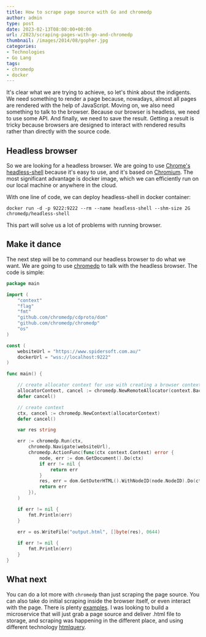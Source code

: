 ```yaml
---
title: How to scrape page source with Go and chromedp
author: admin
type: post
date: 2023-02-13T08:00:00+00:00
url: /2023/scraping-pages-with-go-and-chromedp
thumbnail: /images/2014/08/gopher.jpg
categories:
- Technologies
- Go Lang
tags:
- chromedp
- docker
---
```


It's clear what we are trying to achieve, so let's think about the indigents.
We need something to render a page because, nowadays, almost all pages are rendered with the help of JavaScript. Moving on, we also need something to talk to the browser. Because our browser is headless, we need to use some API. And finally, we need to save the result.
Getting a result is tricky because browsers are designed to interact with rendered results rather than directly with the source code.

## Headless browser

So we are looking for a headless browser. We are going to use [Chrome's headless-shell](https://github.com/chromedp/docker-headless-shell) because it's easy to use, and it's based on [Chromium](https://www.chromium.org/Home). The most significant advantage is docker image, which we can efficiently run on our local machine or anywhere in the cloud.

With one line of code, we can deploy headless-shell in docker container:

`docker run -d -p 9222:9222 --rm --name headless-shell --shm-size 2G chromedp/headless-shell`

This part will solve us a lot of problems with running browser.  

## Make it dance

The next step will be to command our headless browser to do what we want. We are going to use [chromedp](https://github.com/chromedp/chromedp) to talk with the headless browser. The code is simple:

```GO
package main

import (
	"context"
	"flag"
	"fmt"
	"github.com/chromedp/cdproto/dom"
	"github.com/chromedp/chromedp"
	"os"
)

const (
	websiteUrl = "https://www.spidersoft.com.au/"
	dockerUrl = "wss://localhost:9222"
)

func main() {

	// create allocator context for use with creating a browser context later
	allocatorContext, cancel := chromedp.NewRemoteAllocator(context.Background(), dockerUrl)
	defer cancel()

	// create context
	ctx, cancel := chromedp.NewContext(allocatorContext)
	defer cancel()

	var res string

	err := chromedp.Run(ctx,
		chromedp.Navigate(websiteUrl),
		chromedp.ActionFunc(func(ctx context.Context) error {
			node, err := dom.GetDocument().Do(ctx)
			if err != nil {
				return err
			}
			res, err = dom.GetOuterHTML().WithNodeID(node.NodeID).Do(ctx)
			return err
		}),
	)

	if err != nil {
		fmt.Println(err)
	}

	err = os.WriteFile("output.html", []byte(res), 0644)
	
	if err != nil {
		fmt.Println(err) 
    }
}

```

## What next

You can do a lot more with `chromedp` than just scraping the page source. You can also take do initial scraping inside the browser itself, or even interact with the page. There is plenty [examples](https://github.com/chromedp/examples). I was looking to build a microservice that will just grab a page source and deliver .html file to storage, and scraping was happening in the different place, and using different technology [htmlquery](https://github.com/antchfx/htmlquery).